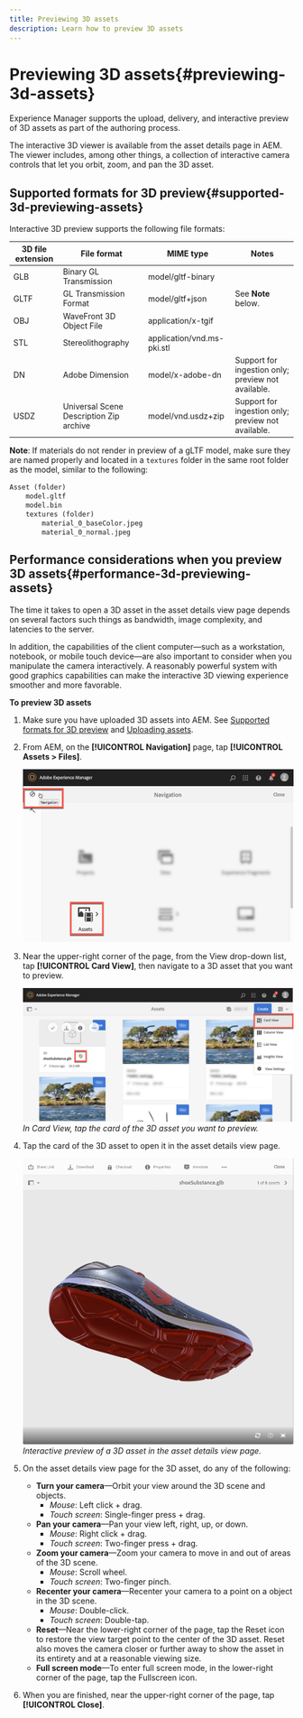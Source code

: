```yaml
---
title: Previewing 3D assets
description: Learn how to preview 3D assets
---
```


# Previewing 3D assets{#previewing-3d-assets}

Experience Manager supports the upload, delivery, and interactive preview of 3D assets as part of the authoring process. 

The interactive 3D viewer is available from the asset details page in AEM. The viewer includes, among other things, a collection of interactive camera controls that let you orbit, zoom, and pan the 3D asset.

<!-- See also [Working with 3D assets in Dynamic Media](/help/assets/dynamic-media/assets-3d.md). -->

## Supported formats for 3D preview{#supported-3d-previewing-assets} 

Interactive 3D preview supports the following file formats: 

|3D file extension |File format | MIME type |Notes |
|---|---|---|---|
| GLB |Binary GL Transmission|model/gltf-binary ||
| GLTF |GL Transmission Format|model/gltf+json |See **Note** below. |
| OBJ |WaveFront 3D Object File|application/x-tgif ||
| STL |Stereolithography|application/vnd.ms-pki.stl ||
| DN |Adobe Dimension|model/x-adobe-dn |Support for ingestion only; preview not available.|
| USDZ |Universal Scene Description Zip archive|model/vnd.usdz+zip |Support for ingestion only; preview not available.|

**Note**: If materials do not render in preview of a gLTF model, make sure they are named properly and located in a `textures` folder in the same root folder as the model, similar to the following:

    Asset (folder)
        model.gltf
        model.bin
        textures (folder)
            material_0_baseColor.jpeg
            material_0_normal.jpeg

## Performance considerations when you preview 3D assets{#performance-3d-previewing-assets}

The time it takes to open a 3D asset in the asset details view page depends on several factors such things as bandwidth, image complexity, and latencies to the server.

In addition, the capabilities of the client computer&mdash;such as a workstation, notebook, or mobile touch device&mdash;are also important to consider when you manipulate the camera interactively. A reasonably powerful system with good graphics capabilities can make the interactive 3D viewing experience smoother and more favorable. 

**To preview 3D assets**

1. Make sure you have uploaded 3D assets into AEM.
    See [Supported formats for 3D preview](#supported-3d-previewing-assets) and [Uploading assets](/help/assets/manage-digital-assets.md#uploading-assets).
1. From AEM, on the **[!UICONTROL Navigation]** page, tap **[!UICONTROL Assets > Files]**.

    ![Navigation page](/help/assets/dynamic-media/assets/navigation-assets.png
    )

1. Near the upper-right corner of the page, from the View drop-down list, tap **[!UICONTROL Card View]**, then navigate to a 3D asset that you want to preview.

    ![3D card select](/help/assets/dynamic-media/assets/3d-card-select.png)
    _In Card View, tap the card of the 3D asset you want to preview._

1. Tap the card of the 3D asset to open it in the asset details view page.

    ![Interactive 3D preview](/help/assets/dynamic-media/assets/3d-preview.png)
    _Interactive preview of a 3D asset in the asset details view page._ 
1. On the asset details view page for the 3D asset, do any of the following:
    * **Turn your camera**&mdash;Orbit your view around the 3D scene and objects.
      * _Mouse_: Left click + drag.
      * _Touch screen_: Single-finger press + drag.
    * **Pan your camera**&mdash;Pan your view left, right, up, or down.
      * _Mouse_: Right click + drag.
      * _Touch screen_: Two-finger press + drag.
    * **Zoom your camera**&mdash;Zoom your camera to move in and out of areas of the 3D scene.
      * _Mouse_: Scroll wheel.
      * _Touch screen_: Two-finger pinch.
    * **Recenter your camera**&mdash;Recenter your camera to a point on a object in the 3D scene.
      * _Mouse_: Double-click.
      * _Touch screen_: Double-tap.
    * **Reset**&mdash;Near the lower-right corner of the page, tap the Reset icon to restore the view target point to the center of the 3D asset. Reset also moves the camera closer or further away to show the asset in its entirety and at a reasonable viewing size.
    * **Full screen mode**&mdash;To enter full screen mode, in the lower-right corner of the page, tap the Fullscreen icon.

1. When you are finished, near the upper-right corner of the page, tap **[!UICONTROL Close]**.
